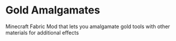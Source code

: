 # Gold Amalgamates

Minecraft Fabric Mod that lets you amalgamate gold tools with other materials for additional effects 